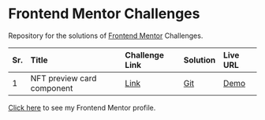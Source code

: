 # **Frontend Mentor Challenges**

Repository for the solutions of [Frontend Mentor](https://www.frontendmentor.io/) Challenges.

| Sr. | Title                      | Challenge Link                                                                        | Solution                             | Live URL                                                                  |
| :-- | :------------------------- | :------------------------------------------------------------------------------------ | :----------------------------------- | :------------------------------------------------------------------------ |
| 1   | NFT preview card component | [Link](https://www.frontendmentor.io/challenges/nft-preview-card-component-SbdUL_w0U) | [Git](./nft-preview-card-component/) | [Demo](https://testmycode.ga/frontend-mentor/nft-preview-card-component/) |

[Click here](https://www.frontendmentor.io/profile/SumitK27) to see my Frontend Mentor profile.
